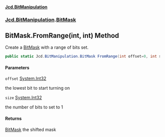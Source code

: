 #### [Jcd.BitManipulation](index.md 'index')
### [Jcd.BitManipulation](Jcd.BitManipulation.md 'Jcd.BitManipulation').[BitMask](Jcd.BitManipulation.BitMask.md 'Jcd.BitManipulation.BitMask')

## BitMask.FromRange(int, int) Method

Create a [BitMask](Jcd.BitManipulation.BitMask.md 'Jcd.BitManipulation.BitMask') with a range of bits set.

```csharp
public static Jcd.BitManipulation.BitMask FromRange(int offset=0, int size=64);
```
#### Parameters

<a name='Jcd.BitManipulation.BitMask.FromRange(int,int).offset'></a>

`offset` [System.Int32](https://docs.microsoft.com/en-us/dotnet/api/System.Int32 'System.Int32')

the lowest bit to start turning on

<a name='Jcd.BitManipulation.BitMask.FromRange(int,int).size'></a>

`size` [System.Int32](https://docs.microsoft.com/en-us/dotnet/api/System.Int32 'System.Int32')

the number of bits to set to 1

#### Returns
[BitMask](Jcd.BitManipulation.BitMask.md 'Jcd.BitManipulation.BitMask')
the shifted mask